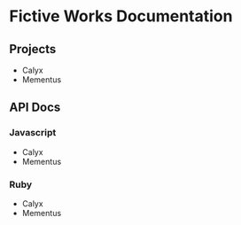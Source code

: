 # Fictive Works Documentation

## Projects

- Calyx
- Mementus

## API Docs

### Javascript

- Calyx
- Mementus

### Ruby

- Calyx
- Mementus
